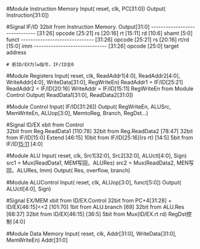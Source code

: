 #Module  Instruction Memory
	Input( reset, clk, PC[31:0])
	Output( Instruction[31:0])

#Signal  IF/ID
	32bit from  Instruction Memory. Output[31:0]
	------------------------------
		[31:26]	opcode
		[25:21] rs
		[20:16] rt
		[15:11] rd
		[10:6]	shamt
		[5:0]	funct
	------------------------------
		[31:26] opcode
		[25:21]	rs
		[20:16] rt/rd
		[15:0]	imm
	------------------------------
		[31:26] opcode
		[25:0]	target address
		
	# 若ID/EX为lw指令，IF/ID全0

#Module  Registers
	Input(	reset, clk, ReadAddr1[4:0], ReadAddr2[4:0], WriteAddr[4:0], WriteData[31:0],  RegWriteEn)
		ReadAddr1 = IF/ID[25:21]
		ReadAddr2 = IF/ID[20:16]
		WriteAddr = IF/ID[15:11]
		RegWriteEn from Module Control
	Output( ReadData1[31:0], ReadData2[31:0])

#Module Control
	Input( IF/ID[31:26])
	Output( RegWriteEn, ALUSrc, MemWriteEn, ALUop[3:0], MemtoReg, Branch, RegDst…)

#Signal ID/EX
	xbit	from Control						
	32bit	from Reg.ReadData1				[110:78]
	32bit	from Reg.ReadData2				[78:47]
	32bit	from IF/ID[15:0] Extend			[46:15]
	10bit	from IF/ID[25:16](rs rt)		[14:5]
	5bit	from IF/ID[15:11](rd)			[4:0]

#Module ALU
	Input( reset, clk, Src1[32:0], Src2[32:0], ALUctl[4:0], Sign)
		src1 = Mux(ReadData1, MEM写回，ALURes)
		src2 = Mux(ReadData2, MEN写回，ALURes, Imm)
	Output( Res, overflow, branch)

#Module ALUControl
	Input( reset, clk, ALUop[3:0], funct[5:0])
	Output( ALUctl[4:0], Sign)

#Signal EX/MEM
	xbit	from ID/EX.Control
	32bit	from PC+4[31:28] + ID/EX[46:15]<<2	[101:70]
	1bit	from ALU.branch						[69]
	32bit	from ALU.Res						[68:37]
	32bit	from ID/EX[46:15]					[36:5]
	5bit	from Mux(ID/EX.rt rd) RegDst控制 	[4:0]

#Module Data Memory
	Input( reset, clk, Addr[31:0], WriteData[31:0], MemWriteEn)
		Addr[31:0] 